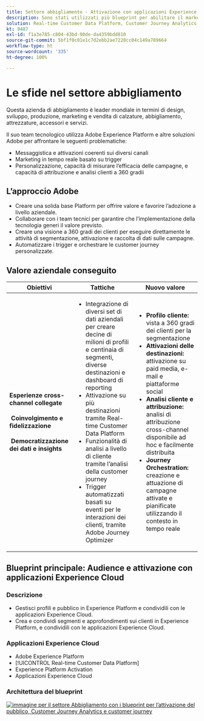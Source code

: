 ```yaml
---
title: Settore abbigliamento - Attivazione con applicazioni Experience Cloud
description: Sono stati utilizzati più blueprint per abilitare il marketing in tempo reale, l’attivazione cross-channel e l’analisi cross-channel.
solution: Real-time Customer Data Platform, Customer Journey Analytics, Journey Orchestration
kt: 9487
exl-id: f1a3e785-c804-43bd-90de-da4359bdd810
source-git-commit: 5bf1f0c01e1c7d2ebb2ae7228cc04c149a789664
workflow-type: ht
source-wordcount: '335'
ht-degree: 100%

---
```


# Le sfide nel settore abbigliamento

Questa azienda di abbigliamento è leader mondiale in termini di design, sviluppo, produzione, marketing e vendita di calzature, abbigliamento, attrezzature, accessori e servizi.

Il suo team tecnologico utilizza Adobe Experience Platform e altre soluzioni Adobe per affrontare le seguenti problematiche:

* Messaggistica e attivazioni coerenti sui diversi canali
* Marketing in tempo reale basato su trigger
* Personalizzazione, capacità di misurare l’efficacia delle campagne, e capacità di attribuzione e analisi clienti a 360 gradii

## L’approccio Adobe

* Creare una solida base Platform per offrire valore e favorire l’adozione a livello aziendale.
* Collaborare con i team tecnici per garantire che l’implementazione della tecnologia generi il valore previsto.
* Creare una visione a 360 gradi dei clienti per eseguire direttamente le attività di segmentazione, attivazione e raccolta di dati sulle campagne.
* Automatizzare i trigger e orchestrare le customer journey personalizzate.

## Valore aziendale conseguito

| Obiettivi | Tattiche | Nuovo valore |
|---|---|---|
| **Esperienze cross-channel collegate **<br></br>** Coinvolgimento e fidelizzazione **<br></br>** Democratizzazione dei dati e insights**</ul> | <ul><li>Integrazione di diversi set di dati aziendali per creare decine di milioni di profili e centinaia di segmenti, diverse destinazioni e dashboard di reporting</li><li>Attivazione su più destinazioni tramite Real-time Customer Data Platform</li><li>Funzionalità di analisi a livello di cliente tramite l’analisi della customer journey</li><li>Trigger automatizzati basati su eventi per le interazioni dei clienti, tramite Adobe Journey Optimizer</li></ul> | <ul><li><strong>Profilo cliente: </strong>vista a 360 gradi dei clienti per la segmentazione</li><li><strong>Attivazioni delle destinazioni: </strong>attivazione su paid media, e-mail e piattaforme social</li><li><strong>Analisi cliente e attribuzione: </strong>analisi di attribuzione cross-channel disponibile ad hoc e facilmente distribuita<li><strong>Journey Orchestration: </strong> creazione e attuazione di campagne attivate e pianificate utilizzando il contesto in tempo reale</li></ul> |

## Blueprint principale: Audience e attivazione con applicazioni Experience Cloud

### Descrizione

<ul><li>Gestisci profili e pubblico in Experience Platform e condividili con le applicazioni Experience Cloud.</li><li>Crea e condividi segmenti e approfondimenti sui clienti in Experience Platform, e condividili con le applicazioni Experience Cloud.</li></ul>

### Applicazioni Experience Cloud

<ul><li>Adobe Experience Platform</li><li>[!UICONTROL Real-time Customer Data Platform]</li><li>Experience Platform Activation</li><li>Applicazioni Experience Cloud</li></ul>

### Architettura del blueprint

<a href="https://experienceleague.adobe.com/docs/blueprints-learn/architecture/audience-activation/platform-and-applications.html?lang=it"><img alt="immagine per il settore Abbigliamento con i blueprint per l’attivazione del pubblico, Customer Journey Analytics e customer journey" src="https://experienceleague.adobe.com/docs/blueprints-learn/assets/aep+apps.svg?lang=en" class="modal-image"/></a>
